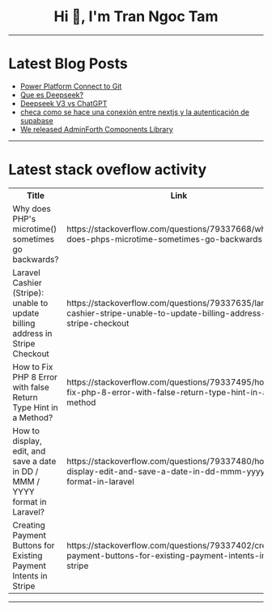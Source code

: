 <h1 align="center">Hi 👋, I'm Tran Ngoc Tam</h1>

---

# Latest Blog Posts 
<!-- BLOG-POST-LIST:START -->
- [Power Platform Connect to Git](https://dev.to/zerox2cool/power-platform-connect-to-git-279b)
- [Que es Deepseek?](https://dev.to/sysmaya/que-es-deepseek-5f4i)
- [Deepseek V3 vs ChatGPT](https://dev.to/sysmaya/deepseek-v3-vs-chatgpt-25bb)
- [checa como se hace una conexión entre nextjs y la autenticación de supabase](https://dev.to/bearpoint/checa-como-se-hace-una-conexion-entre-nextjs-y-la-autenticacion-de-supabase-4em8)
- [We released AdminForth Components Library](https://dev.to/ivictbor/we-released-adminforth-components-library-3k90)
<!-- BLOG-POST-LIST:END -->

---

# Latest stack oveflow activity
<table>
  <tr><th>Title</th><th>Link</th></tr>
  <!-- STACKOVERFLOW:START --><tr><td>Why does PHP&#39;s microtime&lpar;&rpar; sometimes go backwards?</td><td>https://stackoverflow.com/questions/79337668/why-does-phps-microtime-sometimes-go-backwards</td></tr><tr><td>Laravel Cashier &lpar;Stripe&rpar;: unable to update billing address in Stripe Checkout</td><td>https://stackoverflow.com/questions/79337635/laravel-cashier-stripe-unable-to-update-billing-address-in-stripe-checkout</td></tr><tr><td>How to Fix PHP 8 Error with false Return Type Hint in a Method?</td><td>https://stackoverflow.com/questions/79337495/how-to-fix-php-8-error-with-false-return-type-hint-in-a-method</td></tr><tr><td>How to display, edit, and save a date in DD / MMM / YYYY format in Laravel?</td><td>https://stackoverflow.com/questions/79337480/how-to-display-edit-and-save-a-date-in-dd-mmm-yyyy-format-in-laravel</td></tr><tr><td>Creating Payment Buttons for Existing Payment Intents in Stripe</td><td>https://stackoverflow.com/questions/79337402/creating-payment-buttons-for-existing-payment-intents-in-stripe</td></tr><!-- STACKOVERFLOW:END -->
</table>

---


